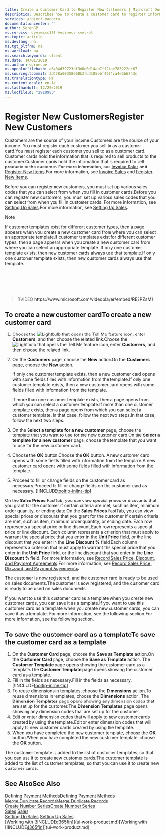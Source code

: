```yaml
---
title: Create a Customer Card to Register New Customers | Microsoft Docs
description: Describes how to create a customer card to register information about each new customer or client that you sell to.
services: project-madeira
documentationcenter: ''
author: SorenGP
ms.service: dynamics365-business-central
ms.topic: article
ms.devlang: na
ms.tgt_pltfrm: na
ms.workload: na
ms.search.keywords: client
ms.date: 10/01/2019
ms.author: sgroespe
ms.openlocfilehash: a6404d39723df3d6c0d14ab7ff2bae783222dc67
ms.sourcegitcommit: 3d128a00358668b3fdd105ebf4604ca4e2b6743c
ms.translationtype: HT
ms.contentlocale: en-AU
ms.lasthandoff: 12/20/2019
ms.locfileid: "2910983"
---
```

# <a name="register-new-customers"></a><span data-ttu-id="454de-103">Register New Customers</span><span class="sxs-lookup"><span data-stu-id="454de-103">Register New Customers</span></span>
<span data-ttu-id="454de-104">Customers are the source of your income.</span><span class="sxs-lookup"><span data-stu-id="454de-104">Customers are the source of your income.</span></span> <span data-ttu-id="454de-105">You must register each customer you sell to as a customer card.</span><span class="sxs-lookup"><span data-stu-id="454de-105">You must register each customer you sell to as a customer card.</span></span> <span data-ttu-id="454de-106">Customer cards hold the information that is required to sell products to the customer.</span><span class="sxs-lookup"><span data-stu-id="454de-106">Customer cards hold the information that is required to sell products to the customer.</span></span> <span data-ttu-id="454de-107">For more information, see [Invoice Sales](sales-how-invoice-sales.md) and [Register New Items](inventory-how-register-new-items.md).</span><span class="sxs-lookup"><span data-stu-id="454de-107">For more information, see [Invoice Sales](sales-how-invoice-sales.md) and [Register New Items](inventory-how-register-new-items.md).</span></span>  

<span data-ttu-id="454de-108">Before you can register new customers, you must set up various sales codes that you can select from when you fill in customer cards.</span><span class="sxs-lookup"><span data-stu-id="454de-108">Before you can register new customers, you must set up various sales codes that you can select from when you fill in customer cards.</span></span> <span data-ttu-id="454de-109">For more information, see [Setting Up Sales](sales-setup-sales.md).</span><span class="sxs-lookup"><span data-stu-id="454de-109">For more information, see [Setting Up Sales](sales-setup-sales.md).</span></span>

> [!NOTE]  
>   <span data-ttu-id="454de-110">If customer templates exist for different customer types, then a page appears when you create a new customer card from where you can select an appropriate template.</span><span class="sxs-lookup"><span data-stu-id="454de-110">If customer templates exist for different customer types, then a page appears when you create a new customer card from where you can select an appropriate template.</span></span> <span data-ttu-id="454de-111">If only one customer template exists, then new customer cards always use that template.</span><span class="sxs-lookup"><span data-stu-id="454de-111">If only one customer template exists, then new customer cards always use that template.</span></span>  
<br><br>  
<br><br>  
  
> [!VIDEO https://www.microsoft.com/videoplayer/embed/RE3PZsM]

## <a name="to-create-a-new-customer-card"></a><span data-ttu-id="454de-112">To create a new customer card</span><span class="sxs-lookup"><span data-stu-id="454de-112">To create a new customer card</span></span>
1. <span data-ttu-id="454de-113">Choose the ![Lightbulb that opens the Tell Me feature](media/ui-search/search_small.png "Tell me what you want to do") icon, enter **Customers**, and then choose the related link.</span><span class="sxs-lookup"><span data-stu-id="454de-113">Choose the ![Lightbulb that opens the Tell Me feature](media/ui-search/search_small.png "Tell me what you want to do") icon, enter **Customers**, and then choose the related link.</span></span>  
2. <span data-ttu-id="454de-114">On the **Customers** page, choose the **New** action.</span><span class="sxs-lookup"><span data-stu-id="454de-114">On the **Customers** page, choose the **New** action.</span></span>

    <span data-ttu-id="454de-115">If only one customer template exists, then a new customer card opens with some fields filled with information from the template.</span><span class="sxs-lookup"><span data-stu-id="454de-115">If only one customer template exists, then a new customer card opens with some fields filled with information from the template.</span></span>

    <span data-ttu-id="454de-116">If more than one customer template exists, then a page opens from which you can select a customer template.</span><span class="sxs-lookup"><span data-stu-id="454de-116">If more than one customer template exists, then a page opens from which you can select a customer template.</span></span> <span data-ttu-id="454de-117">In that case, follow the next two steps.</span><span class="sxs-lookup"><span data-stu-id="454de-117">In that case, follow the next two steps.</span></span>
3. <span data-ttu-id="454de-118">On the **Select a template for a new customer** page, choose the template that you want to use for the new customer card.</span><span class="sxs-lookup"><span data-stu-id="454de-118">On the **Select a template for a new customer** page, choose the template that you want to use for the new customer card.</span></span>
4. <span data-ttu-id="454de-119">Choose the **OK** button.</span><span class="sxs-lookup"><span data-stu-id="454de-119">Choose the **OK** button.</span></span> <span data-ttu-id="454de-120">A new customer card opens with some fields filled with information from the template.</span><span class="sxs-lookup"><span data-stu-id="454de-120">A new customer card opens with some fields filled with information from the template.</span></span>  
5. <span data-ttu-id="454de-121">Proceed to fill or change fields on the customer card as necessary.</span><span class="sxs-lookup"><span data-stu-id="454de-121">Proceed to fill or change fields on the customer card as necessary.</span></span> [!INCLUDE[tooltip-inline-tip](includes/tooltip-inline-tip_md.md)]

<span data-ttu-id="454de-122">On the **Sales Prices** FastTab, you can view special prices or discounts that you grant for the customer if certain criteria are met, such as item, minimum order quantity, or ending date.</span><span class="sxs-lookup"><span data-stu-id="454de-122">On the **Sales Prices** FastTab, you can view special prices or discounts that you grant for the customer if certain criteria are met, such as item, minimum order quantity, or ending date.</span></span> <span data-ttu-id="454de-123">Each row represents a special price or line discount.</span><span class="sxs-lookup"><span data-stu-id="454de-123">Each row represents a special price or line discount.</span></span> <span data-ttu-id="454de-124">Each column represents a criterion that must apply to warrant the special price that you enter in the **Unit Price** field, or the line discount that you enter in the **Line Discount %** field.</span><span class="sxs-lookup"><span data-stu-id="454de-124">Each column represents a criterion that must apply to warrant the special price that you enter in the **Unit Price** field, or the line discount that you enter in the **Line Discount %** field.</span></span> <span data-ttu-id="454de-125">For more information, see [Record Sales Price, Discount, and Payment Agreements](sales-how-record-sales-price-discount-payment-agreements.md).</span><span class="sxs-lookup"><span data-stu-id="454de-125">For more information, see [Record Sales Price, Discount, and Payment Agreements](sales-how-record-sales-price-discount-payment-agreements.md).</span></span>

<span data-ttu-id="454de-126">The customer is now registered, and the customer card is ready to be used on sales documents.</span><span class="sxs-lookup"><span data-stu-id="454de-126">The customer is now registered, and the customer card is ready to be used on sales documents.</span></span>

<span data-ttu-id="454de-127">If you want to use this customer card as a template when you create new customer cards, you can save it as a template.</span><span class="sxs-lookup"><span data-stu-id="454de-127">If you want to use this customer card as a template when you create new customer cards, you can save it as a template.</span></span> <span data-ttu-id="454de-128">For more information, see the following section.</span><span class="sxs-lookup"><span data-stu-id="454de-128">For more information, see the following section.</span></span>

## <a name="to-save-the-customer-card-as-a-template"></a><span data-ttu-id="454de-129">To save the customer card as a template</span><span class="sxs-lookup"><span data-stu-id="454de-129">To save the customer card as a template</span></span>
1. <span data-ttu-id="454de-130">On the **Customer Card** page, choose the **Save as Template** action.</span><span class="sxs-lookup"><span data-stu-id="454de-130">On the **Customer Card** page, choose the **Save as Template** action.</span></span> <span data-ttu-id="454de-131">The **Customer Template** page opens showing the customer card as a template.</span><span class="sxs-lookup"><span data-stu-id="454de-131">The **Customer Template** page opens showing the customer card as a template.</span></span>
2. <span data-ttu-id="454de-132">Fill in the fields as necessary.</span><span class="sxs-lookup"><span data-stu-id="454de-132">Fill in the fields as necessary.</span></span> [!INCLUDE[tooltip-inline-tip](includes/tooltip-inline-tip_md.md)]
3. <span data-ttu-id="454de-133">To reuse dimensions in templates, choose the **Dimensions** action.</span><span class="sxs-lookup"><span data-stu-id="454de-133">To reuse dimensions in templates, choose the **Dimensions** action.</span></span> <span data-ttu-id="454de-134">The **Dimension Templates** page opens showing any dimension codes that are set up for the customer.</span><span class="sxs-lookup"><span data-stu-id="454de-134">The **Dimension Templates** page opens showing any dimension codes that are set up for the customer.</span></span>
4. <span data-ttu-id="454de-135">Edit or enter dimension codes that will apply to new customer cards created by using the template.</span><span class="sxs-lookup"><span data-stu-id="454de-135">Edit or enter dimension codes that will apply to new customer cards created by using the template.</span></span>  
5. <span data-ttu-id="454de-136">When you have completed the new customer template, choose the **OK** button.</span><span class="sxs-lookup"><span data-stu-id="454de-136">When you have completed the new customer template, choose the **OK** button.</span></span>

<span data-ttu-id="454de-137">The customer template is added to the list of customer templates, so that you can use it to create new customer cards.</span><span class="sxs-lookup"><span data-stu-id="454de-137">The customer template is added to the list of customer templates, so that you can use it to create new customer cards.</span></span>

## <a name="see-also"></a><span data-ttu-id="454de-138">See Also</span><span class="sxs-lookup"><span data-stu-id="454de-138">See Also</span></span>
[<span data-ttu-id="454de-139">Defining Payment Methods</span><span class="sxs-lookup"><span data-stu-id="454de-139">Defining Payment Methods</span></span>](finance-payment-methods.md)  
[<span data-ttu-id="454de-140">Merge Duplicate Records</span><span class="sxs-lookup"><span data-stu-id="454de-140">Merge Duplicate Records</span></span>](sales-how-merge-duplicate-records.md)  
[<span data-ttu-id="454de-141">Create Number Series</span><span class="sxs-lookup"><span data-stu-id="454de-141">Create Number Series</span></span>](ui-create-number-series.md)  
<span data-ttu-id="454de-142">[Sales](sales-manage-sales.md)  </span><span class="sxs-lookup"><span data-stu-id="454de-142">[Sales](sales-manage-sales.md)  </span></span>  
<span data-ttu-id="454de-143">[Setting Up Sales](sales-setup-sales.md)  </span><span class="sxs-lookup"><span data-stu-id="454de-143">[Setting Up Sales](sales-setup-sales.md)  </span></span>  
<span data-ttu-id="454de-144">[Working with [!INCLUDE[d365fin](includes/d365fin_md.md)]](ui-work-product.md)</span><span class="sxs-lookup"><span data-stu-id="454de-144">[Working with [!INCLUDE[d365fin](includes/d365fin_md.md)]](ui-work-product.md)</span></span>
